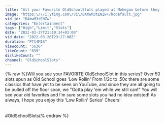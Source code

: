 ```yaml
---
title: "All your Favorite OldSchoolSlots played at Mohegan before they are going to be pulled off the floor!"
image: "https:\/\/i.ytimg.com\/vi\/BAmwM3tENZw\/hqdefault.jpg"
vid_id: "BAmwM3tENZw"
categories: "Entertainment"
tags: ["High","Limit","Slots"]
date: "2022-03-27T21:10:14+03:00"
vid_date: "2022-03-26T23:27:00Z"
duration: "PT14M1S"
viewcount: "5636"
likeCount: "639"
dislikeCount: ""
channel: "OldSchoolSlots"
---
```

{% raw %}Will you see your FAVORITE OldSchoolSlot in this series? Over 50 slots spun as Old School goes 'Low Rollin' From 1/2c to .50c there are some classics that have yet to be seen on YouTube, and since they are all going to be pulled off the floor soon, we &quot;Gotta play 'em while we still can!&quot; You will see your old favorites and I'm sure some slots you had no idea existed! As always, I hope you enjoy this 'Low Rollin' Series' Cheers! <br /><br /><br />#OldSchoolSlots{% endraw %}
